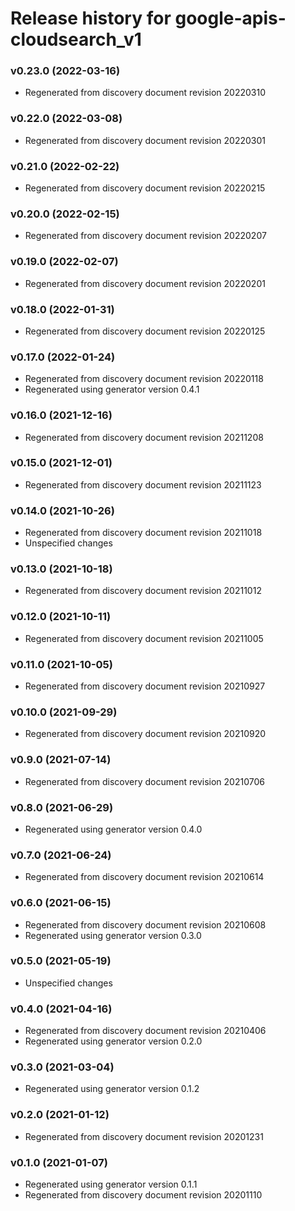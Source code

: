 # Release history for google-apis-cloudsearch_v1

### v0.23.0 (2022-03-16)

* Regenerated from discovery document revision 20220310

### v0.22.0 (2022-03-08)

* Regenerated from discovery document revision 20220301

### v0.21.0 (2022-02-22)

* Regenerated from discovery document revision 20220215

### v0.20.0 (2022-02-15)

* Regenerated from discovery document revision 20220207

### v0.19.0 (2022-02-07)

* Regenerated from discovery document revision 20220201

### v0.18.0 (2022-01-31)

* Regenerated from discovery document revision 20220125

### v0.17.0 (2022-01-24)

* Regenerated from discovery document revision 20220118
* Regenerated using generator version 0.4.1

### v0.16.0 (2021-12-16)

* Regenerated from discovery document revision 20211208

### v0.15.0 (2021-12-01)

* Regenerated from discovery document revision 20211123

### v0.14.0 (2021-10-26)

* Regenerated from discovery document revision 20211018
* Unspecified changes

### v0.13.0 (2021-10-18)

* Regenerated from discovery document revision 20211012

### v0.12.0 (2021-10-11)

* Regenerated from discovery document revision 20211005

### v0.11.0 (2021-10-05)

* Regenerated from discovery document revision 20210927

### v0.10.0 (2021-09-29)

* Regenerated from discovery document revision 20210920

### v0.9.0 (2021-07-14)

* Regenerated from discovery document revision 20210706

### v0.8.0 (2021-06-29)

* Regenerated using generator version 0.4.0

### v0.7.0 (2021-06-24)

* Regenerated from discovery document revision 20210614

### v0.6.0 (2021-06-15)

* Regenerated from discovery document revision 20210608
* Regenerated using generator version 0.3.0

### v0.5.0 (2021-05-19)

* Unspecified changes

### v0.4.0 (2021-04-16)

* Regenerated from discovery document revision 20210406
* Regenerated using generator version 0.2.0

### v0.3.0 (2021-03-04)

* Regenerated using generator version 0.1.2

### v0.2.0 (2021-01-12)

* Regenerated from discovery document revision 20201231

### v0.1.0 (2021-01-07)

* Regenerated using generator version 0.1.1
* Regenerated from discovery document revision 20201110

